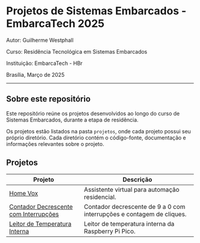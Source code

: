 # Projetos de Sistemas Embarcados - EmbarcaTech 2025

Autor: Guilherme Westphall

Curso: Residência Tecnológica em Sistemas Embarcados

Instituição: EmbarcaTech - HBr

Brasília, Março de 2025

---

## Sobre este repositório

Este repositório reúne os projetos desenvolvidos ao longo do curso de Sistemas Embarcados, durante a etapa de residência.  

Os projetos estão listados na pasta `projetos`, onde cada projeto possui seu próprio diretório. Cada diretório contém o código-fonte, documentação e informações relevantes sobre o projeto.


## Projetos

| Projeto                                                                 | Descrição                                                             |
| ----------------------------------------------------------------------- | --------------------------------------------------------------------- |
| [Home Vox](https://github.com/west7/home_vox/tree/main)                 | Assistente virtual para automação residencial.                        |
| [Contador Decrescente com Interrupções](./projetos/countdown_with_irq/) | Contador decrescente de 9 a 0 com interrupções e contagem de cliques. |
| [Leitor de Temperatura Interna](./projetos/internal_temp/)              | Leitor de temperatura interna da Raspberry Pi Pico.                   |


